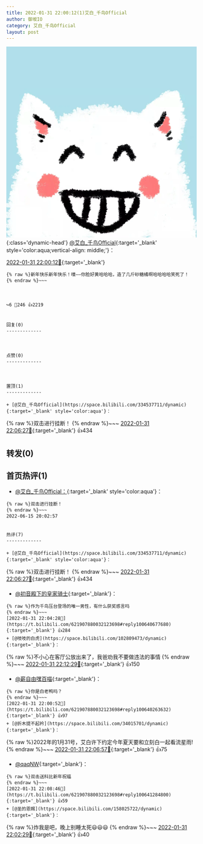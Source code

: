 ```yaml
---
title: 2022-01-31 22:00:12(1)艾白_千鸟Official
author: 御坂IO
category: 艾白_千鸟Official
layout: post
---
```


![img](/images/9ae8b9445fd0665cc014d9080156a45271be73c6.jpg){:class='dynamic-head'}
[@艾白_千鸟Official](https://space.bilibili.com/334537711/dynamic){:target='_blank' style='color:aqua;vertical-align: middle;'}：

[2022-01-31 22:00:12🔗](https://t.bilibili.com/621907880032123698){:target='_blank'}

~~~
{% raw %}新年快乐新年快乐！噗——你脸好黄哈哈哈，造了几斤砂糖橘啊哈哈哈哈笑死了！
{% endraw %}~~~



↪️6 💬246 👍2219


回复(0)
-------------



点赞(0)
-------------



置顶(1)
-------------

+ [@艾白_千鸟Official](https://space.bilibili.com/334537711/dynamic){:target='_blank' style='color:aqua'}：
~~~
{% raw %}双击进行挂断！
{% endraw %}~~~
[2022-01-31 22:06:27🔗](https://t.bilibili.com/621907880032123698#reply100640865936){:target='_blank'} 👍434


转发(0)
-------------



首页热评(1)
-------------

+ [@艾白_千鸟Official：](https://space.bilibili.com/334537711/dynamic){:target='_blank' style='color:aqua'}：
~~~
{% raw %}双击进行挂断！
{% endraw %}~~~
2022-06-15 20:02:57


热评(7)
-------------

+ [@艾白_千鸟Official](https://space.bilibili.com/334537711/dynamic){:target='_blank' style='color:aqua'}：
~~~
{% raw %}双击进行挂断！
{% endraw %}~~~
[2022-01-31 22:06:27🔗](https://t.bilibili.com/621907880032123698#reply100640865936){:target='_blank'} 👍434
+ [@初音殿下的皇家骑士](https://space.bilibili.com/8126805/dynamic){:target='_blank'}：
~~~
{% raw %}作为千鸟压台登场的唯一男性，有什么获奖感言吗
{% endraw %}~~~
[2022-01-31 22:04:28🔗](https://t.bilibili.com/621907880032123698#reply100640677680){:target='_blank'} 👍284
+ [@吱吱的白虎](https://space.bilibili.com/102809473/dynamic){:target='_blank'}：
~~~
{% raw %}不小心在客厅公放出来了，我爸劝我不要做违法的事情
{% endraw %}~~~
[2022-01-31 22:12:29🔗](https://t.bilibili.com/621907880032123698#reply100641773168){:target='_blank'} 👍150
+ [@薪自由嘿百喵](https://space.bilibili.com/13498022/dynamic){:target='_blank'}：
~~~
{% raw %}你是白老鸭吗？
{% endraw %}~~~
[2022-01-31 22:00:52🔗](https://t.bilibili.com/621907880032123698#reply100640263632){:target='_blank'} 👍97
+ [@折木提不起衿](https://space.bilibili.com/34015701/dynamic){:target='_blank'}：
~~~
{% raw %}2022年的1月31号，艾白许下约定今年夏天要和立刻白一起看流星雨!
{% endraw %}~~~
[2022-01-31 22:06:57🔗](https://t.bilibili.com/621907880032123698#reply100641046656){:target='_blank'} 👍75
+ [@qaqNW](https://space.bilibili.com/2497749/dynamic){:target='_blank'}：
~~~
{% raw %}双击送科比新年祝福
{% endraw %}~~~
[2022-01-31 22:08:46🔗](https://t.bilibili.com/621907880032123698#reply100641284800){:target='_blank'} 👍59
+ [@圣的恩赐](https://space.bilibili.com/158025722/dynamic){:target='_blank'}：
~~~
{% raw %}炸我是吧，晚上别睡太死😃😃😃
{% endraw %}~~~
[2022-01-31 22:02:29🔗](https://t.bilibili.com/621907880032123698#reply100640432864){:target='_blank'} 👍40


